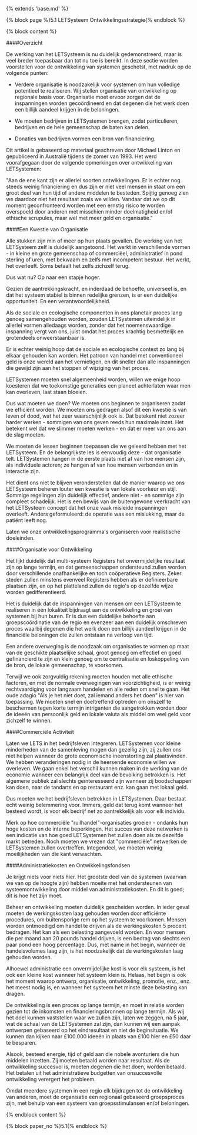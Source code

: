{% extends 'base.md' %}

{% block page %}5.1 LETSysteem Ontwikkelingsstrategie{% endblock %}

{% block content %}

####Overzicht

De werking van het LETSysteem is nu duidelijk gedemonstreerd,
maar is veel breder toepasbaar dan tot nu toe is bereikt.
In deze sectie worden voorstellen voor de ontwikkeling van systemen geschetst,
met nadruk op de volgende punten:

* Verdere organisatie is noodzakelijk voor systemen om hun volledige 
potentieel te realiseren.
Wij stellen organisatie van ontwikkeling op regionale basis voor.
Organisatie moet ervoor zorgen dat de inspanningen worden gecoördineerd en dat
degenen die het werk doen een billijk aandeel krijgen in de beloningen.

* We moeten bedrijven in LETSystemen brengen, zodat
particulieren, bedrijven en de hele gemeenschap de baten kan delen.

* Donaties van bedrijven vormen een bron van financiering.

Dit artikel is gebaseerd op materiaal geschreven door Michael Linton
en gepubliceerd in Australië tijdens de zomer van 1993. Het
werd voorafgegaan door de volgende opmerkingen over
ontwikkeling van LETSystemen:

"Aan de ene kant zijn er allerlei soorten ontwikkelingen.
Er is echter nog steeds weinig financiering en dus zijn er
niet veel mensen in staat om een groot deel van hun tijd of andere middelen 
te besteden. Spijtig genoeg zien we daardoor niet het resultaat zoals we wilden.
Vandaar dat we op dit moment geconfronteerd worden met een ernstig risico
te worden overspoeld door anderen met misschien minder doelmatigheid 
en/of ethische scrupules, maar wel met meer geld en organisatie."

####Een Kwestie van Organisatie

Alle stukken zijn min of meer op hun plaats gevallen. De werking van het LETSysteem 
zelf is duidelijk aangetoond. Het werkt in verschillende
vormen - in kleine en grote gemeenschap of
commerciëel, administratief in pond sterling of uren, met bekwaam
en zelfs met incompetent bestuur. Het werkt, het
overleeft. Soms betaalt het zelfs zichzelf terug.

Dus wat nu? Op naar een stapje hoger.

Gezien de aantrekkingskracht, en inderdaad de behoefte, universeel is, en
dat het systeem stabiel is binnen redelijke grenzen, is er
een duidelijke opportuniteit. En een verantwoordelijkheid.

Als de sociale en ecologische componenten in ons planetair proces
lang genoeg samengehouden worden, zouden LETSystemen uiteindelijk in allerlei
vormen alledaags worden, zonder dat het noemenswaardige inspanning vergt van
ons, juist omdat het proces krachtig besmettelijk en grotendeels
onweerstaanbaar is.

Er is echter weinig hoop dat de sociale en ecologische context
zo lang bij elkaar gehouden kan worden. Het patroon van handel met 
conventioneel geld is onze wereld aan het vernietigen, en dit
sneller dan alle inspanningen die gewijd zijn aan het stoppen of 
wijziging van het proces.

LETSystemen moeten snel algemeenheid worden, willen we enige hoop koesteren
dat we toekomstige generaties een planeet achterlaten waar men kan overleven,
laat staan bloeien.

Dus wat moeten we doen? We moeten ons beginnen te organiseren zodat 
we efficiënt worden. We moeten ons gedragen alsof dit een kwestie is 
van leven of dood, wat het zeer waarschijnlijk ook is.
Dat betekent niet zozeer harder werken - sommigen van ons geven reeds hun
maximale inzet. Het betekent wel dat we slimmer moeten werken - en dat 
er meer van ons aan de slag moeten.

We moeten de lessen beginnen toepassen die we geleerd hebben met het LETSysteem.
En de belangrijkste les is eenvoudig deze - dat organisatie telt. 
LETSystemen hangen in de eerste plaats niet af van hoe mensen zijn, 
als individuele actoren; ze hangen af van hoe mensen verbonden en in interactie zijn.

Het dient ons niet te blijven veronderstellen dat de manier waarop 
we ons LETSysteem beheren
louter een kwestie is van lokale voorkeur en stijl.
Sommige regelingen zijn duidelijk effectief, andere niet - en sommige zijn
compleet schadelijk. Het is een bewijs van de buitengewone veerkracht
van het LETSysteem concept dat het onze vaak misleide inspanningen overleeft.
Anders geformuleerd: de operatie was een mislukking, maar de patiënt leeft nog.

Laten we onze ontwikkelingsprogramma's organiseren voor realistische doeleinden.

####Organisatie voor Ontwikkeling

Het lijkt duidelijk dat multi-systeem Registers het
onvermijdelijke resultaat zijn op lange termijn, en dat gemeenschappen
ondersteund zullen worden door verschillende onafhankelijke en toch
coöperatieve Registers. Zeker steden zullen minstens evenveel
Registers hebben als er definieerbare plaatsen zijn, en op het platteland
zullen de regio's op dezelfde wijze worden gedifferentieerd.

Het is duidelijk dat de inspanningen van mensen om een LETSysteem te 
realiseren in één lokaliteit
bijdraagt aan de ontwikkeling en groei van systemen bij hun buren.
Er is dus een duidelijke behoefte aan groepscoördinatie van de regio
en evenzeer aan een duidelijk omschreven proces waarbij degenen die het werk doen
een billijk aandeel krijgen in de financiële beloningen die zullen ontstaan 
na verloop van tijd.

Een andere overweging is de noodzaak om organisaties te vormen op maat van
de geschikte plaatselijke schaal, groot genoeg om effectief en goed
gefinancierd te zijn en klein genoeg om te centralisatie en loskoppeling van 
de bron, de lokale gemeenschap, te voorkomen.

Terwijl we ook zorgvuldig rekening moeten houden met alle ethische factoren,
en met de normale overwegingen van voorzichtigheid, is er weinig
rechtvaardiging voor langzaam handelen en alle reden om snel te gaan.
Het oude adagio "Als je het niet doet, zal iemand anders het doen" is hier
van toepassing. We moeten snel en doeltreffend optreden om onszelf te 
beschermen tegen korte termijn intriganten die aangetrokken worden door 
de ideeën van persoonlijk geld en lokale valuta als middel om veel geld voor
zichzelf te winnen.

####Commerciële Activiteit

Laten we LETS in het bedrijfsleven integreren. LETSystemen voor kleine
minderheden van de samenleving mogen dan gezellig zijn, zij zullen ons
niet helpen wanneer de grote economische ineenstorting zal plaatsvinden.
We hebben veranderingen nodig in de heersende economie willen we
overleven. We gaan enkel het verschil kunnen maken in de werking van de
economie wanneer een belangrijk deel van de bevolking betrokken is.
Het algemene publiek zal slechts geïnteresseerd zijn wanneer zij boodschappen
kan doen, naar de tandarts en op restaurant enz. kan gaan met lokaal geld.

Dus moeten we het bedrijfsleven betrekken in LETSystemen. 
Daar bestaat echt weinig belemmering voor. Immers, geld dat terug 
komt wanneer het besteed wordt,
is voor elk bedrijf net zo aantrekkelijk als voor elk individu.

Merk op hoe commerciële "ruilhandel"-organisaties groeien -
ondanks hun hoge kosten en de interne beperkingen. Het
succes van deze netwerken is een indicatie van hoe goed
LETSystemen het zullen doen als ze dezelfde markt betreden.
Noch moeten we vrezen dat "commerciële" netwerken de LETSystemen
zullen overtreffen. Integendeel, we moeten weinig moeilijkheden
van die kant verwachten. 

####Administratiekosten en Ontwikkelingsfondsen

Je krijgt niets voor niets hier. Het grootste deel van de 
systemen (waarvan we van op de hoogte zijn) hebben moeite met het 
ondersteunen van systeemontwikkeling door middel van
administratiekosten. En dit is goed; dit is hoe het zijn moet.

Beheer en ontwikkeling moeten duidelijk gescheiden worden.
In ieder geval moeten de werkingskosten laag gehouden 
worden door efficiënte procedures, om buitensporige rem op het 
systeem te voorkomen. Mensen worden ontmoedigd om handel te 
drijven als de werkingskosten 5 procent bedragen. 
Het kan als een belasting aangevoeld worden.
En voor mensen die per maand aan 20 pounds handel drijven, 
is een bedrag van slechts een paar pond een hoog percentage. Dus,
met name in het begin, wanneer de handelsvolumes laag zijn,
is het noodzakelijk dat de werkingskosten laag gehouden worden.

Alhoewel administratie een onvermijdelijke kost is voor elk systeem,
is het ook een kleine kost wanneer het systeem klein is.
Helaas, het begin is ook het moment waarop ontwerp, organisatie,
ontwikkeling, promotie, enz., enz. het meest nodig is, en wanneer
het systeem het minste deze belasting kan dragen.

De ontwikkeling is een proces op lange termijn, en moet in relatie
worden gezien tot de inkomsten en financieringsbronnen op lange termijn. 
Als wij het doel kunnen vaststellen waar we zullen zijn, laten we zeggen, na 5 jaar,
wat de schaal van de LETSystemen zal zijn, dan kunnen wij een aanpak ontwerpen
gebaseerd op het eindresultaat en niet de beginsituatie. 
We kunnen dan kijken naar £100.000 ideeën
in plaats van £100 hier en £50 daar te besparen.

Alsook, besteed energie, tijd of geld aan die nobele avonturiers 
die hun middelen inzetten.
Zij moeten betaald worden naar resultaat. Als de ontwikkeling succesvol is,
moeten degenen die het doen, worden betaald.
Het betalen uit het administratieve budgetten van onsuccesvolle ontwikkeling 
verergert het probleem.

Omdat meerdere systemen in een regio elk bijdragen tot de 
ontwikkeling van anderen, moet de organisatie een regionaal
gebaseerd groepsproces zijn, met behulp van een systeem 
van groepsstimulansen en/of beloningen.

{% endblock content %}

{% block paper_no %}5.1{% endblock %}
